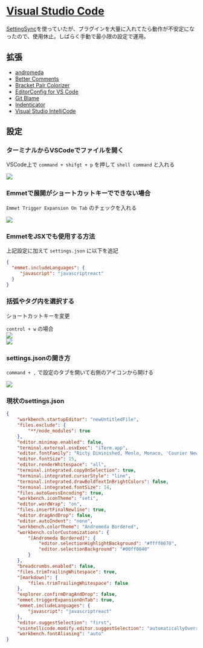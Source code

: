# [Visual Studio Code](https://code.visualstudio.com/)

[SettingSync](https://marketplace.visualstudio.com/items?itemName=Shan.code-settings-sync)を使っていたが、プラグインを大量に入れてたら動作が不安定になったので、使用休止。しばらく手動で最小限の設定で運用。

## 拡張
- [andromeda](https://marketplace.visualstudio.com/items?itemName=EliverLara.andromeda)
- [Better Comments](https://marketplace.visualstudio.com/items?itemName=aaron-bond.better-comments)
- [Bracket Pair Colorizer](https://marketplace.visualstudio.com/items?itemName=CoenraadS.bracket-pair-colorizer)
- [EditorConfig for VS Code](https://marketplace.visualstudio.com/items?itemName=EditorConfig.EditorConfig)
- [Git Blame](https://marketplace.visualstudio.com/items?itemName=waderyan.gitblame)
- [Indenticator](https://marketplace.visualstudio.com/items?itemName=SirTori.indenticator)
- [Visual Studio IntelliCode](https://marketplace.visualstudio.com/items?itemName=VisualStudioExptTeam.vscodeintellicode)

## 設定

### ターミナルからVSCodeでファイルを開く

VSCode上で `command + shifgt + p` を押して `shell command` と入れる

![](/tool.vscode1.png)

### Emmetで展開がショートカットキーでできない場合

`Emmet Trigger Expansion On Tab` のチェックを入れる

![](/tool.vscode2.png)

### EmmetをJSXでも使用する方法

上記設定に加えて `settings.json`  に以下を追記

```json
{
  "emmet.includeLanguages": {
     "javascript": "javascriptreact"
  }
}
```

### 括弧やタグ内を選択する
ショートカットキーを変更  

`control + w` の場合  
![](/tool.vscode4.png)    
![](/tool.vscode5.gif)  

### settings.jsonの開き方

`command + ,` で設定のタブを開いて右側のアイコンから開ける

![](/tool.vscode3.png)

### 現状のsettings.json

```json
{
    "workbench.startupEditor": "newUntitledFile",
    "files.exclude": {
        "**/node_modules": true
    },
    "editor.minimap.enabled": false,
    "terminal.external.osxExec": "iTerm.app",
    "editor.fontFamily": "Ricty Diminished, Menlo, Monaco, 'Courier New', monospacesh",
    "editor.fontSize": 15,
    "editor.renderWhitespace": "all",
    "terminal.integrated.copyOnSelection": true,
    "terminal.integrated.cursorStyle": "line",
    "terminal.integrated.drawBoldTextInBrightColors": false,
    "terminal.integrated.fontSize": 14,
    "files.autoGuessEncoding": true,
    "workbench.iconTheme": "seti",
    "editor.wordWrap": "on",
    "files.insertFinalNewline": true,
    "editor.dragAndDrop": false,
    "editor.autoIndent": "none",
    "workbench.colorTheme": "Andromeda Bordered",
    "workbench.colorCustomizations": {
        "[Andromeda Bordered]": {
            "editor.selectionHighlightBackground": "#ffff0070",
            "editor.selectionBackground": "#00ff0040"
        }
    },
    "breadcrumbs.enabled": false,
    "files.trimTrailingWhitespace": true,
    "[markdown]": {
        "files.trimTrailingWhitespace": false
    },
    "explorer.confirmDragAndDrop": false,
    "emmet.triggerExpansionOnTab": true,
    "emmet.includeLanguages": {
        "javascript": "javascriptreact"
    },
    "editor.suggestSelection": "first",
    "vsintellicode.modify.editor.suggestSelection": "automaticallyOverrodeDefaultValue",
    "workbench.fontAliasing": "auto"
}

```
